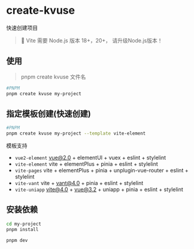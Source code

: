 # create-kvuse

快速创建项目

> 📌  Vite 需要 Node.js 版本 18+，20+， 请升级Node.js版本！

## 使用

> pnpm create kvuse 文件名

```bash
#PNPM
pnpm create kvuse my-project
```

## 指定模板创建(快速创建)

```bash
#PNPM
pnpm create kvuse my-project --template vite-element
```

模板支持

- `vue2-element`  vue@2.0 + elementUI + vuex + eslint + stylelint
- `vite-element` vite + elementPlus + pinia + eslint + stylelint
- `vite-pages` vite + elementPlus + pinia + unplugin-vue-router + eslint + stylelint
- `vite-vant`     vite + vant@4.0 + pinia + eslint + stylelint
- `vite-uniapp`   vite@4.0 + vue@3.2 + uniapp + pinia + eslint + stylelint
  
## 安装依赖

```bash
cd my-project
pnpm install

pnpm dev
```
